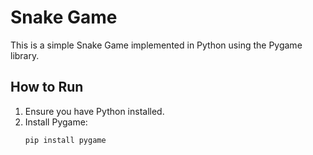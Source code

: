 # Snake Game

This is a simple Snake Game implemented in Python using the Pygame library.

## How to Run

1. Ensure you have Python installed. 
2. Install Pygame:
   ```sh
   pip install pygame

